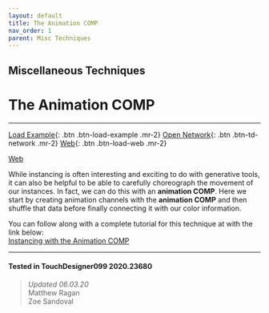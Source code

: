 ```yaml
---
layout: default
title: The Animation COMP
nav_order: 1
parent: Misc Techniques
---
```


## Miscellaneous Techniques
# The Animation COMP

*****

[Load Example](?actionable=1&action=load_tox&remotePath=){: .btn .btn-load-example .mr-2}
[Open Network](?actionable=1&action=open_floating_network){: .btn .btn-td-network .mr-2}
[Web](?actionable=1&action=open_in_browser){: .btn .btn-load-web .mr-2}


[Web](?actionable=True&Action=updateRemoteTox&tox=somelonulr)



While instancing is often interesting and exciting to do with generative tools, it can also be helpful to be able to carefully choreograph the movement of our instances. In fact, we can do this with an <b>animation COMP</b>. Here we start by creating animation channels with the <b>animation COMP</b> and then shuffle that data before finally connecting it with our color information.

You can follow along with a complete tutorial for this technique at with the link below:  
[Instancing with the Animation COMP](https://matthewragan.com/2015/08/24/advanced-instancing-instancing-with-the-animation-comp-touchdesigner/)


---

#### Tested in TouchDesigner099 2020.23680 
>*Updated 06.03.20*  
Matthew Ragan  
Zoe Sandoval  